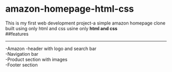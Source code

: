 # amazon-homepage-html-css

This is my first web development project-a simple amazon homepage clone built using only html and css usine only **html and css** 
<br>
##features
<hr>
-Amazon -header with logo and search bar
<br>
-Navigation bar
<br>
-Product section with images
<br>
-Footer section
